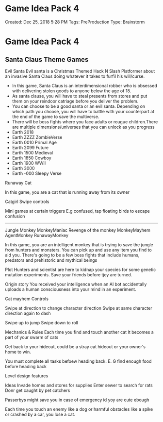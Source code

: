 # Game Idea Pack 4

Created: Dec 25, 2018 5:28 PM
Tags: PreProduction
Type: Brainstorm

# Game Idea Pack 4

## Santa Claus Theme Games

Evil Santa
Evil santa is a Christmas Themed Hack N Slash Platformer about an invasive Santa Claus doing whatever it takes to furfil his will/curse.

- In this game, Santa Claus is an interdimensional robber who is obsessed with delivering stolen goods to anyone below the age of 18.
- As santa clause, you will have to steal presents from stores and put them on your reindoor catriage before you deliver the problem.
- You can choose to be a good santa or an evil santa. Depending on which path you choose, you will have to battle with your counterpart at the end of the game to save the multiverse.
- There will be boss fights where you face adults or rougue children.There are multiple dimensions/universes that you can unlock as you progress
- Earth 2018
- Earth ZZZZ ZombieVerse
- Earth 0010 Primal Age
- Earth 2099 Future
- Earth 1500 Medieval
- Earth 1850 Cowboy
- Earth 1900 WWII
- Earth 3000
- Earth -000 Sleepy Verse

Runaway Cat

In this game, you are a cat that is running away from its owner

Catgirl
Swipe controls

Mini games at certain triggers
E.g confused, tap floating birds to escape confusion

---

Jungle Monkey
MonkeyManiac
Revenge of the monkey
MonkeyMayhem
AgentMonkey
RunawayMonkey

In this game, you are an intelligent monkey that is trying to save the jungle from hunters and monsters. You can pick up and use any item you find to aid you. There's going to be a few boss fights that include humans, predators and prehistoric and mythical beings

Plot
Hunters and scientist are here to kidnap your species for some genetic mutation experiments. Save your friends before tjey are turned.

Origin story
You received your intelligence when an AI bot accidentally uploads a human consciousness into your mind in an experiment.

Cat mayhem
Controls

Swipe at direction to change character direction
Swipe at same character direction again to dash

Swipe up to jump
Swipe down to roll

Mechanics & Rules
Each time you find and touch another cat
It becomes a part of your swarm of cats

Get back to your hideout, could be a stray cat hideout or your owner's home to win.

You must complete all tasks befoew heading back.
E. G find enough food before heading back

Level design features

Ideas
Invade homes and stores for supplies
Enter sewer to search for rats
Donr get caught by pet catchers

Passerbys might save you in case of emergency id yoy are cute ebough

Each time you touch an enemy like a dog or harmful obstacles like a spike or crashed by a car, you lose a cat.